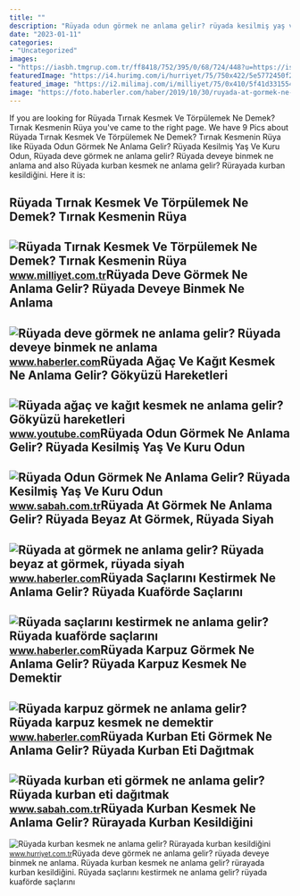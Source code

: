 ```yaml
---
title: ""
description: "Rüyada odun görmek ne anlama gelir? rüyada kesilmiş yaş ve kuru odun"
date: "2023-01-11"
categories:
- "Uncategorized"
images:
- "https://iasbh.tmgrup.com.tr/ff8418/752/395/0/68/724/448?u=https://isbh.tmgrup.com.tr/sbh/2021/09/07/ruyada-kurban-eti-gormek-ne-anlama-gelir-ruyada-kurban-eti-dagitmak-ne-demek-1631001764055.jpg"
featuredImage: "https://i4.hurimg.com/i/hurriyet/75/750x422/5e5772450f254405d052eb1b.jpg"
featured_image: "https://i2.milimaj.com/i/milliyet/75/0x410/5f41d331554282162833c423.jpg"
image: "https://foto.haberler.com/haber/2019/10/30/ruyada-at-gormek-ne-anlama-gelir-12566959_7097_m.jpg"
---
```


If you are looking for Rüyada Tırnak Kesmek Ve Törpülemek Ne Demek? Tırnak Kesmenin Rüya you've came to the right page. We have 9 Pics about Rüyada Tırnak Kesmek Ve Törpülemek Ne Demek? Tırnak Kesmenin Rüya like Rüyada Odun Görmek Ne Anlama Gelir? Rüyada Kesilmiş Yaş Ve Kuru Odun, Rüyada deve görmek ne anlama gelir? Rüyada deveye binmek ne anlama and also Rüyada kurban kesmek ne anlama gelir? Rürayada kurban kesildiğini. Here it is:

Rüyada Tırnak Kesmek Ve Törpülemek Ne Demek? Tırnak Kesmenin Rüya
-----------------------------------------------------------------

 ![Rüyada Tırnak Kesmek Ve Törpülemek Ne Demek? Tırnak Kesmenin Rüya](https://i2.milimaj.com/i/milliyet/75/0x410/5f41d331554282162833c423.jpg) <small>www.milliyet.com.tr</small>Rüyada Deve Görmek Ne Anlama Gelir? Rüyada Deveye Binmek Ne Anlama
------------------------------------------------------------------

 ![Rüyada deve görmek ne anlama gelir? Rüyada deveye binmek ne anlama](https://foto.haberler.com/haber/2020/09/16/ruyada-deve-gormek-ne-anlama-gelir-ruyada-deveye-13603800_5290_amp.jpg) <small>www.haberler.com</small>Rüyada Ağaç Ve Kağıt Kesmek Ne Anlama Gelir? Gökyüzü Hareketleri
----------------------------------------------------------------

 ![Rüyada ağaç ve kağıt kesmek ne anlama gelir? Gökyüzü hareketleri](https://i.ytimg.com/vi/E_pSfiSZhSU/maxresdefault.jpg) <small>www.youtube.com</small>Rüyada Odun Görmek Ne Anlama Gelir? Rüyada Kesilmiş Yaş Ve Kuru Odun
--------------------------------------------------------------------

 ![Rüyada Odun Görmek Ne Anlama Gelir? Rüyada Kesilmiş Yaş Ve Kuru Odun](https://iasbh.tmgrup.com.tr/03346d/752/395/0/101/724/481?u=https://isbh.tmgrup.com.tr/sbh/2022/04/29/ruyada-odun-gormek-ne-anlama-gelir-ruyada-kesilmis-yas-ve-kuru-odun-yigini-gormek-toplamak-kesmek-tasimak-anla-1651221942018.jpg) <small>www.sabah.com.tr</small>Rüyada At Görmek Ne Anlama Gelir? Rüyada Beyaz At Görmek, Rüyada Siyah
----------------------------------------------------------------------

 ![Rüyada at görmek ne anlama gelir? Rüyada beyaz at görmek, rüyada siyah](https://foto.haberler.com/haber/2019/10/30/ruyada-at-gormek-ne-anlama-gelir-12566959_7097_m.jpg) <small>www.haberler.com</small>Rüyada Saçlarını Kestirmek Ne Anlama Gelir? Rüyada Kuaförde Saçlarını
---------------------------------------------------------------------

 ![Rüyada saçlarını kestirmek ne anlama gelir? Rüyada kuaförde saçlarını](https://i.hbrcdn.com/haber/2021/06/22/ruyada-sac-kesmek-ne-anlama-gelir-14216548_5481_amp.jpg) <small>www.haberler.com</small>Rüyada Karpuz Görmek Ne Anlama Gelir? Rüyada Karpuz Kesmek Ne Demektir
----------------------------------------------------------------------

 ![Rüyada karpuz görmek ne anlama gelir? Rüyada karpuz kesmek ne demektir](https://i.hbrcdn.com/haber/2020/12/31/ruyada-karpuz-gormek-ne-manaya-gelir-ruyada-13836254_1285_amp.jpg) <small>www.haberler.com</small>Rüyada Kurban Eti Görmek Ne Anlama Gelir? Rüyada Kurban Eti Dağıtmak
--------------------------------------------------------------------

 ![Rüyada kurban eti görmek ne anlama gelir? Rüyada kurban eti dağıtmak](https://iasbh.tmgrup.com.tr/ff8418/752/395/0/68/724/448?u=https://isbh.tmgrup.com.tr/sbh/2021/09/07/ruyada-kurban-eti-gormek-ne-anlama-gelir-ruyada-kurban-eti-dagitmak-ne-demek-1631001764055.jpg) <small>www.sabah.com.tr</small>Rüyada Kurban Kesmek Ne Anlama Gelir? Rürayada Kurban Kesildiğini
-----------------------------------------------------------------

 ![Rüyada kurban kesmek ne anlama gelir? Rürayada kurban kesildiğini](https://i4.hurimg.com/i/hurriyet/75/750x422/5e5772450f254405d052eb1b.jpg) <small>www.hurriyet.com.tr</small>Rüyada deve görmek ne anlama gelir? rüyada deveye binmek ne anlama. Rüyada kurban kesmek ne anlama gelir? rürayada kurban kesildiğini. Rüyada saçlarını kestirmek ne anlama gelir? rüyada kuaförde saçlarını
